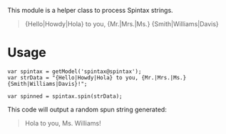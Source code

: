 This module is a helper class to process Spintax strings.

> {Hello|Howdy|Hola} to you, {Mr.|Mrs.|Ms.} {Smith|Williams|Davis}


# Usage


```
var spintax = getModel('spintax@spintax');
var strData = "{Hello|Howdy|Hola} to you, {Mr.|Mrs.|Ms.} {Smith|Williams|Davis}!";

var spinned = spintax.spin(strData);
```

This code will output a random spun string generated:

> Hola to you, Ms. Williams!
